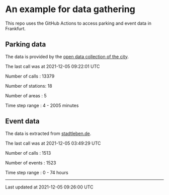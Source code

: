 # An example for data gathering

This repo uses the GitHub Actions to access parking and event data in Frankfurt.

## Parking data
The data is provided by the [open data collection of the city](https://www.offenedaten.frankfurt.de/).

The last call was at 2021-12-05 09:22:01 UTC

Number of calls   : 13379

Number of stations:    18

Number of areas   :     5

Time step range   :     4 -  2005 minutes


## Event data
The data is extracted from [stadtleben.de](https://stadtleben.de/frankfurt/).

The last call was at 2021-12-05 03:49:29 UTC

Number of calls   : 1513

Number of events  : 1523

Time step range   :    0 -   74 hours


----

Last updated at 2021-12-05 09:26:00 UTC
